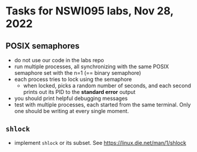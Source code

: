 # Tasks for NSWI095 labs, Nov 28, 2022

## POSIX semaphores

- do not use our code in the labs repo
- run multiple processes, all synchronizing with the same POSIX semaphore set
  with the n=1 (== binary semaphore)
- each process tries to lock using the semaphore
	- when locked, picks a random number of seconds, and each second prints
	  out its PID to the **standard error** output
- you should print helpful debugging messages
- test with multiple processes, each started from the same terminal.  Only one
  should be writing at every single moment.

## `shlock`

- implement `shlock` or its subset.  See https://linux.die.net/man/1/shlock

